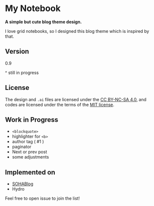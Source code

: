 # My Notebook

**A simple but cute blog theme design.**

I love grid notebooks, so I designed this blog theme which is inspired by that.

## Version

0.9

^ still in progress

## License

The design and `.ai` files are licensed under the [CC BY-NC-SA 4.0](http://creativecommons.org/licenses/by-nc-sa/4.0/), and codes are licensed under the terms of the [MIT license](html/LICENSE).

## Work in Progress

  - `<blockquote>`
  - highlighter for `<b>`
  - author tag ( #1 )
  - paginator
  - Next or prev post
  - some adjustments

## Implemented on

  - [SOHABlog](https://github.com/sohablog/theme-my-notebook)
  - Hydro

Feel free to open issue to join the list!
